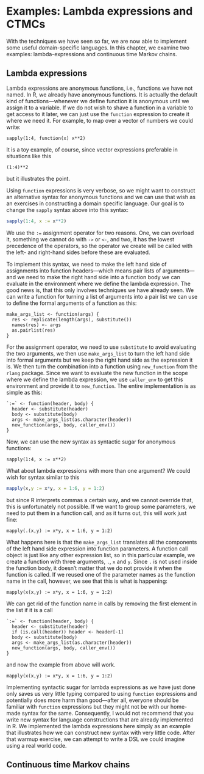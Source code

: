 # Examples: Lambda expressions and CTMCs

With the techniques we have seen so far, we are now able to implement some useful domain-specific languages. In this chapter, we examine two examples: lambda-expressions and continuous time Markov chains.

## Lambda expressions

Lambda expressions are anonymous functions, i.e., functions we have not named. In R, we already have anonymous functions. It is actually the default kind of functions—whenever we define function it is anonymous until we assign it to a variable. If we do not wish to shave a function in a variable to get access to it later, we can just use the `function` expression to create it where we need it. For example, to map over a vector of numbers we could write:

```{r}
sapply(1:4, function(x) x**2)
```

It is a toy example, of course, since vector expressions preferable in situations like this

```{r}
(1:4)**2
```

but it illustrates the point.

Using `function` expressions is very verbose, so we might want to construct an alternative syntax for anonymous functions and we can use that wish as an exercises in constructing a domain specific language. Our goal is to change the `sapply` syntax above into this syntax:

```r
sapply(1:4, x := x**2)
```

We use the `:=` assignment operator for two reasons. One, we can overload it, something we cannot do with `->` or `<-`, and two, it has the lowest precedence of the operators, so the operator we create will be called with the left- and right-hand sides before these are evaluated.

To implement this syntax, we need to make the left hand side of assignments into function headers—which means pair lists of arguments—and we need to make the right hand side into a function body we can evaluate in the environment where we define the lambda expression. The good news is, that this only involves techniques we have already seen. We can write a function for turning a list of arguments into a pair list we can use to define the formal arguments of a function as this:

```{r}
make_args_list <- function(args) {
  res <- replicate(length(args), substitute())
  names(res) <- args
  as.pairlist(res)
}
```

For the assignment operator, we need to use `substitute` to avoid evaluating the two arguments, we then use `make_args_list` to turn the left hand side into formal arguments but we keep the right hand side as the expression it is. We then turn the combination into a function using `new_function` from the `rlang` package. Since we want to evaluate the new function in the scope where we define the lambda expression, we use `caller_env` to get this environment and provide it to `new_function`. The entire implementation is as simple as this:

```{r}
`:=` <- function(header, body) {
  header <- substitute(header)
  body <- substitute(body)
  args <- make_args_list(as.character(header))
  new_function(args, body, caller_env())
} 
```

Now, we can use the new syntax as syntactic sugar for anonymous functions:

```{r}
sapply(1:4, x := x**2)
```

What about lambda expressions with more than one argument? We could wish for syntax similar to this

```r
mapply(x,y := x*y, x = 1:6, y = 1:2)
```

but since R interprets commas a certain way, and we cannot override that, this is unfortunately not possible. If we want to group some parameters, we need to put them in a function call, and as it turns out, this will work just fine:

```{r}
mapply(.(x,y) := x*y, x = 1:6, y = 1:2)
```

What happens here is that the `make_args_list` translates all the components of the left hand side expression into function parameters. A function call object is just like any other expression list, so in this particular example, we create a function with three arguments, `.`, `x` and `y`. Since `.` is not used inside the function body, it doesn’t matter that we do not provide it when the function is called. If we reused one of the parameter names as the function name in the call, however, we see that this is what is happening:

```{r}
mapply(x(x,y) := x*y, x = 1:6, y = 1:2)
```

We can get rid of the function name in calls by removing the first element in the list if it is a call

```{r}
`:=` <- function(header, body) {
  header <- substitute(header)
  if (is.call(header)) header <- header[-1]
  body <- substitute(body)
  args <- make_args_list(as.character(header))
  new_function(args, body, caller_env())
} 
```

and now the example from above will work.

```{r}
mapply(x(x,y) := x*y, x = 1:6, y = 1:2)
```

Implementing syntactic sugar for lambda expressions as we have just done only saves us very little typing compared to using `function` expressions and potentially does more harm than good—after all, everyone should be familiar with `function` expressions but they might not be with our home-made syntax for the same. Consequently, I would not recommend that you write new syntax for language constructions that are already implemented in R. We implemented the lambda expressions here simply as an example that illustrates how we can construct new syntax with very little code. After that warmup exercise, we can attempt to write a DSL we could imagine using a real world code.

## Continuous time Markov chains

